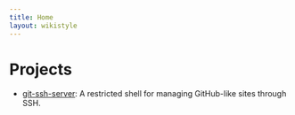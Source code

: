 ```yaml
---
title: Home
layout: wikistyle
---
```


Projects
========

* [git-ssh-server](http://github.com/MarkLodato/git-ssh-server/tree/master):
  A restricted shell for managing GitHub-like sites through SSH.
